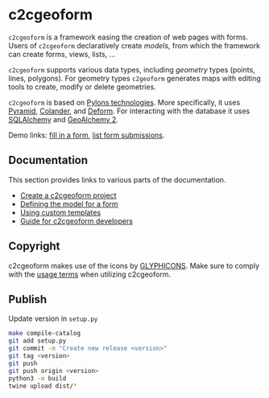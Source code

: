 # c2cgeoform

`c2cgeoform` is a framework easing the creation of web pages with forms. Users
of `c2cgeoform` declaratively create _models_, from which the framework
can create forms, views, lists, …

`c2cgeoform` supports various data types, including _geometry_ types (points,
lines, polygons). For geometry types `c2geoform` generates maps with editing
tools to create, modify or delete geometries.

`c2cgeoform` is based on [Pylons technologies](http://www.pylonsproject.org/).
More specifically, it uses
[Pyramid](http://docs.pylonsproject.org/en/latest/docs/pyramid.html),
[Colander](http://colander.readthedocs.org/en/latest/), and
[Deform](http://deform.readthedocs.org/en/latest/). For interacting with the
database it uses [SQLAlchemy](http://www.sqlalchemy.org/) and
[GeoAlchemy 2](https://geoalchemy-2.readthedocs.org/en/latest/).

Demo links: [fill in
a form](http://mapfish-geoportal.demo-camptocamp.com/c2cgeoform/wsgi/fouille/form/),
[list form
submissions](http://mapfish-geoportal.demo-camptocamp.com/c2cgeoform/wsgi/fouille/).

## Documentation

This section provides links to various parts of the documentation.

- [Create a c2cgeoform project](docs/create-project.md)
- [Defining the model for a form](docs/model.md)
- [Using custom templates](docs/templates.md)
- [Guide for c2cgeoform developers](docs/developer-guide.md)

## Copyright

c2cgeoform makes use of the icons by [GLYPHICONS](http://glyphicons.com).
Make sure to comply with the [usage terms](http://glyphicons.com/license/) when
utilizing c2cgeoform.

## Publish

Update version in `setup.py`

```bash
make compile-catalog
git add setup.py
git commit -m "Create new release <version>"
git tag <version>
git push
git push origin <version>
python3 -m build
twine upload dist/*
```
